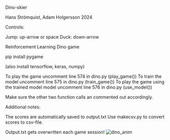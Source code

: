 Dino-skier

Hans Strömquist, Adam Holgersson 2024

Controls:

Jump: up-arrow or space
Duck: down-arrow

Reinforcement Learning Dino game

pip install pygame

(also install tensorflow, keras, numpy)

To play the game uncomment line 574 in dino.py (play_game())
To train the model uncomment line 575 in dino.py (train_game())
To play the game using the trained model model uncomment line 576 in dino.py (use_model())

Make sure the other two function calls an commented out accordingly.


Additional notes:

The scores are automatically saved to output.txt
Use makecsv.py to convert scores to csv-file.

Output.txt gets overwritten each game session!
![dino_anim](https://github.com/frittblas/RLdino/assets/34107055/9fc89347-0c5e-46b1-a07d-9ebdcf72f201)
